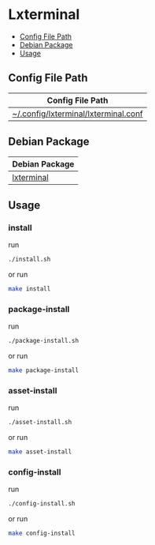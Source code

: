 

# Lxterminal

* [Config File Path](#config-file-path)
* [Debian Package](#debian-package)
* [Usage](#usage)




## Config File Path

| Config File Path |
| --- |
| [~/.config/lxterminal/lxterminal.conf](./asset/overlay/etc/skel/.config/lxterminal/lxterminal.conf) |


## Debian Package

| Debian Package |
| --- |
| [lxterminal](https://packages.debian.org/stable/lxterminal) |




## Usage


### install

run

``` sh
./install.sh
```

or run

``` sh
make install
```


### package-install

run

``` sh
./package-install.sh
```

or run

``` sh
make package-install
```


### asset-install

run

``` sh
./asset-install.sh
```

or run

``` sh
make asset-install
```


### config-install

run

``` sh
./config-install.sh
```

or run

``` sh
make config-install
```
